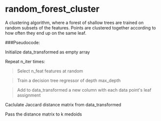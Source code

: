 # random_forest_cluster
A clustering algorithm, where a forest of shallow trees are trained on random subsets of the features. Points are clustered together according to how often they end up on the same leaf.

###Pseudocode:



Initialize data_transformed as empty array

Repeat n_iter times:

>  Select n_feat features at random
	
>  Train a decision tree regressor of depth max_depth
	
>  Add to data_transformed a new column with each data point's leaf assignment
	
Caclulate Jaccard distance matrix from data_transformed

Pass the distance matrix to k medoids
